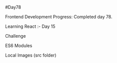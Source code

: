 #Day78

Frontend Development Progress: Completed day 78.

Learning React :- Day 15

Challenge

ES6 Modules

Local Images (src folder)